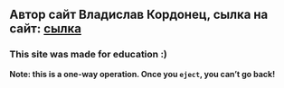 
## Автор сайт Владислав Кордонец, сылка на сайт: [сылка](https://vladsexamsite.netlify.com/) 

### This site was made for education :)

**Note: this is a one-way operation. Once you `eject`, you can’t go back!**


